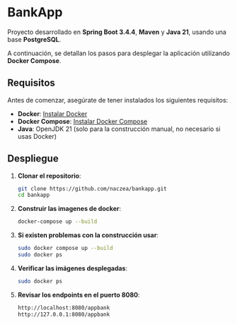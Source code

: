 # BankApp
Proyecto desarrollado en **Spring Boot 3.4.4**, **Maven** y **Java 21**, usando una base **PostgreSQL**. 

A continuación, se detallan los pasos para desplegar la aplicación utilizando **Docker Compose**.

## Requisitos

Antes de comenzar, asegúrate de tener instalados los siguientes requisitos:

- **Docker**: [Instalar Docker](https://www.docker.com/get-started)
- **Docker Compose**: [Instalar Docker Compose](https://docs.docker.com/compose/install/)
- **Java**: OpenJDK 21 (solo para la construcción manual, no necesario si usas Docker)

## Despliegue

1. **Clonar el repositorio**:

   ```bash
   git clone https://github.com/naczea/bankapp.git
   cd bankapp
   
2. **Construir las imagenes de docker**:

   ```bash
   docker-compose up --build

3. **Si existen problemas con la construcción usar**:

   ```bash
   sudo docker compose up --build
   sudo docker ps
4. **Verificar las imágenes desplegadas**:

   ```bash
   sudo docker ps
5. **Revisar los endpoints en el puerto 8080**:

   ```bash
   http://localhost:8080/appbank
   http://127.0.0.1:8080/appbank

